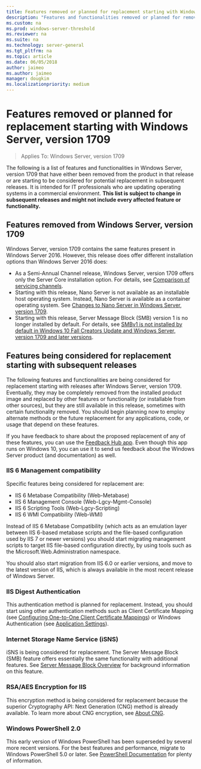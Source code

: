```yaml
---
title: Features removed or planned for replacement starting with Windows Server (version 1709)
description: "Features and functionalities removed or planned for removal in releases."
ms.custom: na
ms.prod: windows-server-threshold
ms.reviewer: na
ms.suite: na
ms.technology: server-general
ms.tgt_pltfrm: na
ms.topic: article
ms.date: 06/05/2018
author: jaimeo
ms.author: jaimeo
manager: dougkim
ms.localizationpriority: medium
---
```

# Features removed or planned for replacement starting with Windows Server, version 1709

>Applies To: Windows Server, version 1709

The following is a list of features and functionalities in Windows Server, version 1709 that have either been removed from the product in that release or are starting to be considered for potential replacement in subsequent releases. It is intended for IT professionals who are updating operating systems in a commercial environment. **This list is subject to change in subsequent releases and might not include every affected feature or functionality.** 

## Features removed from Windows Server, version 1709
Windows Server, version 1709 contains the same features present in Windows Server 2016. However, this release does offer different installation options than Windows Server 2016 does:

- As a Semi-Annual Channel release, Windows Server, version 1709 offers only the Server Core installation option. For details, see [Comparison of servicing channels](../get-started-19/servicing-channels-19.md).
- Starting with this release, Nano Server is not available as an installable host operating system. Instead, Nano Server is available as a container operating system. See [Changes to Nano Server in Windows Server, version 1709](nano-in-semi-annual-channel.md).
- Starting with this release, Server Message Block (SMB) version 1 is no longer installed by default. For details, see [SMBv1 is not installed by default in Windows 10 Fall Creators Update and Windows Server, version 1709 and later versions](https://support.microsoft.com/help/4034314/smbv1-is-not-installed-by-default-in-windows).


## Features being considered for replacement starting with subsequent releases

The following features and functionalities are being considered for replacement starting with releases after Windows Server, version 1709. Eventually, they may be completely removed from the installed product image and replaced by other features or functionality (or installable from other sources), but they are still available in this release, sometimes with certain functionality removed. You should begin planning now to employ alternate methods or the future replacement for any applications, code, or usage that depend on these features.

If you have feedback to share about the proposed replacement of any of these features, you can use the [Feedback Hub app](https://support.microsoft.com/help/4021566/windows-10-send-feedback-to-microsoft-with-feedback-hub-app). Even though this app runs on Windows 10, you can use it to send us feedback about the Windows Server product (and documentation) as well.

### IIS 6 Management compatibility
Specific features being considered for replacement are:

- IIS 6 Metabase Compatibility (Web-Metabase)
- IIS 6 Management Console (Web-Lgcy-Mgmt-Console)
- IIS 6 Scripting Tools (Web-Lgcy-Scripting)
- IIS 6 WMI Compatibility (Web-WMI)

Instead of IIS 6 Metabase Compatibility (which acts as an emulation layer between IIS 6-based metabase scripts and the file-based configuration used by  IIS 7 or newer versions) you should start migrating management scripts to target IIS file-based configuration directly, by using tools such as the Microsoft.Web.Administration namespace.

You should also start migration from IIS 6.0 or earlier versions, and move to the latest version of IIS, which is always available in the most recent release of Windows Server.


### IIS Digest Authentication
This authentication method is planned for replacement. Instead, you should start using other authentication methods such as Client Certificate Mapping (see [Configuring One-to-One Client Certificate Mappings](https://docs.microsoft.com/iis/manage/configuring-security/configuring-one-to-one-client-certificate-mappings)) or Windows Authentication (see [Application Settings](https://docs.microsoft.com/iis-administration/configuration/appsettings.json)).

### Internet Storage Name Service (iSNS)
iSNS is being considered for replacement. The Server Message Block (SMB) feature offers essentially the same functionality with additional features. See [Server Message Block Overview](https://technet.microsoft.com/library/hh831795(v=ws.11).aspx) for background information on this feature.

### RSA/AES Encryption for IIS 
This encryption method is being considered for replacement because the superior Cryptography API: Next Generation (CNG) method is already available. To learn more about CNG encryption, see [About CNG](https://msdn.microsoft.com/library/windows/desktop/aa375276(v=vs.85).aspx).

### Windows PowerShell 2.0
This early version of Windows PowerShell has been superseded by several more recent versions. For the best features and performance, migrate to Windows PowerShell 5.0 or later. See [PowerShell Documentation](https://docs.microsoft.com/powershell/index?view=powershell-5.1) for plenty of information.

